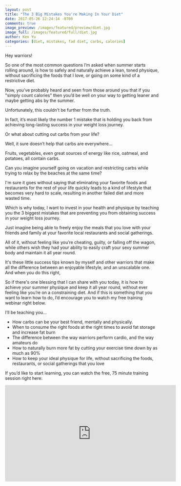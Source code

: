 ```yaml
---
layout: post
title: "The 3 Big Mistakes You're Making In Your Diet"
date: 2017-05-26 12:24:14 -0700
comments: true
image_preview: /images/featured/preview/diet.jpg
image_full: /images/featured/full/diet.jpg
author: Ken Yu
categories: [diet, mistakes, fad diet, carbs, calories]
---
```


Hey warriors!

So one of the most common questions I’m asked when summer starts rolling around, is how to safely and naturally achieve a lean, toned physique, without sacrificing the foods that I love, or going on some kind of a restrictive diet.

Now, you’ve probably heard and seen from those around you that if you "simply count calories" then you’d be well on your way to getting leaner and maybe getting abs by the summer.

Unfortunately, this couldn’t be further from the truth.

In fact, it’s most likely the number 1 mistake that is holding you back from achieving long-lasting success in your weight loss journey.

Or what about cutting out carbs from your life?

Well, it sure doesn’t help that carbs are everywhere...

Fruits, vegetables, even great sources of energy like rice, oatmeal, and potatoes, all contain carbs.

Can you imagine yourself going on vacation and restricting carbs while trying to relax by the beaches at the same time?

I'm sure it goes without saying that eliminating your favorite foods and restaurants for the rest of your life quickly leads to a kind of lifestyle that becomes very hard to scale, resulting in another failed diet and more wasted time.

Which is why today, I want to invest in your health and physique by teaching you the 3 biggest mistakes that are preventing you from obtaining success in your weight loss journey.

Just imagine being able to freely enjoy the meals that you love with your friends and family at your favorite local restaurants and social gatherings.

All of it, without feeling like you’re cheating, guilty, or falling off the wagon, while others wish they had your ability to easily craft your sexy summer body and maintain it all year round.

It's these little success tips known by myself and other warriors that make all the difference between an enjoyable lifestyle, and an unscalable one. And when you do this right,

So if there's one blessing that I can share with you today, it is how to achieve your summer physique and keep it all year round, without ever feeling like you’re on a constraining diet. And if this is something that you want to learn how to do, I’d encourage you to watch my free training webinar right below.

I’ll be teaching you…

- How carbs can be your best friend, mentally and physically.
- When to consume the right foods at the right times to avoid fat storage and increase fat burn
- The difference between the way warriors perform cardio, and the way amateurs do
- How to naturally burn more fat by cutting your exercise time down by as much as 90%
- How to keep your ideal physique for life, without sacrificing the foods, restaurants, or social gatherings that you love

If you’d like to start learning, you can watch the free, 75 minute training session right here:

<iframe width="560" height="315" src="https://www.youtube.com/embed/5q-yiP5tCRE" class="giphy-embed webinar" frameborder="0" allowfullscreen></iframe>
